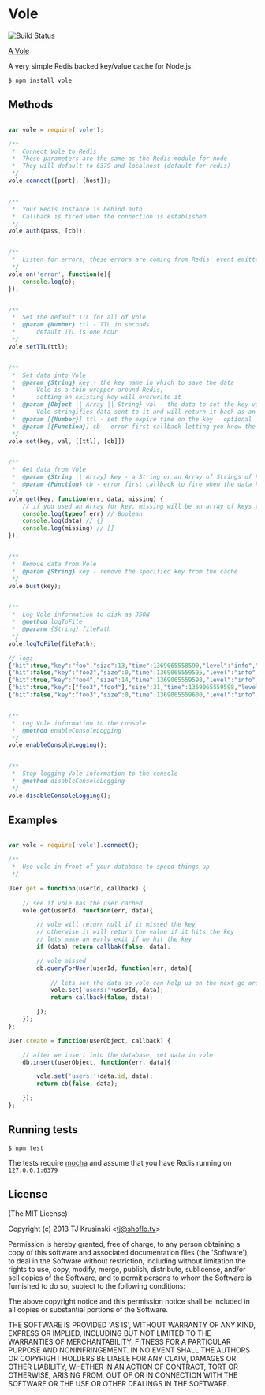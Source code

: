 # Vole

[![Build Status](https://travis-ci.org/TJkrusinski/Vole.png)](https://travis-ci.org/TJkrusinski/Vole)

[A Vole](http://en.wikipedia.org/wiki/Vole)

A very simple Redis backed key/value cache for Node.js.

`$ npm install vole`

## Methods

````javascript

var vole = require('vole');

/**
 *	Connect Vole to Redis
 *	These parameters are the same as the Redis module for node
 *	They will default to 6379 and localhost (default for redis)
 */
vole.connect([port], [host]);


/**
 *	Your Redis instance is behind auth
 *	Callback is fired when the connection is established
 */
vole.auth(pass, [cb]);


/**
 *	Listen for errors, these errors are coming from Redis' event emitter
 */
vole.on('error', function(e){
	console.log(e);
});


/**
 *	Set the default TTL for all of Vole
 *	@param {Number} ttl - TTL in seconds
 *		default TTL is one hour
 */
vole.setTTL(ttl);


/**
 *	Set data into Vole
 *	@param {String} key - the key name in which to save the data
 *		Vole is a thin wrapper around Redis,
 *		setting an existing key will overwrite it
 *	@param {Object || Array || String} val - the data to set the key value to
 *		Vole stringifies data sent to it and will return it back as an Object
 *	@param [{Number}] ttl - set the expire time on the key - optional
 *	@param [{Function}] cb - error first callback letting you know the data has been cached - optional
 */
vole.set(key, val, [[ttl], [cb]])


/**
 *	Get data from Vole
 *	@param {String || Array} key - a String or an Array of Strings of key names to get
 *	@param {Function} cb - error first callback to fire when the data has been retrieved
 */
vole.get(key, function(err, data, missing) {
	// if you used an Array for key, missing will be an array of keys that were missed by the cache
	console.log(typeof err) // Boolean
	console.log(data) // {}
	console.log(missing) // []
});


/**
 *	Remove data from Vole
 *	@param {String} key - remove the specified key from the cache
 */
vole.bust(key);


/**
 *	Log Vole information to disk as JSON
 *	@method logToFile
 *	@pararm {String} filePath
 */
vole.logToFile(filePath);

// logs
{"hit":true,"key":"foo","size":13,"time":1369065558590,"level":"info","message":"","timestamp":"2013-05-20T15:59:18.590Z"}
{"hit":false,"key":"foo2","size":0,"time":1369065559595,"level":"info","message":"","timestamp":"2013-05-20T15:59:19.596Z"}
{"hit":true,"key":"foo4","size":14,"time":1369065559598,"level":"info","message":"","timestamp":"2013-05-20T15:59:19.598Z"}
{"hit":true,"key":["foo3","foo4"],"size":31,"time":1369065559598,"level":"info","message":"","timestamp":"2013-05-20T15:59:19.598Z"}
{"hit":false,"key":"foo3","size":0,"time":1369065559600,"level":"info","message":"","timestamp":"2013-05-20T15:59:19.600Z"}


/**
 *	Log Vole information to the console	
 *	@method enableConsoleLogging
 */
vole.enableConsoleLogging();


/**
 *	Stop logging Vole information to the console	
 *	@method disableConsoleLogging
 */
vole.disableConsoleLogging();

````

## Examples

````javascript

var vole = require('vole').connect();

/**
 *	Use vole in front of your database to speed things up
 */

User.get = function(userId, callback) {
	
	// see if vole has the user cached
	vole.get(userId, function(err, data){

		// vole will return null if it missed the key
		// otherwise it will return the value if it hits the key
		// lets make an early exit if we hit the key
		if (data) return callbak(false, data);

		// vole missed
		db.queryForUser(userId, function(err, data){
		
			// lets set the data so vole can help us on the next go around
			vole.set('users:'+userId, data);
			return callback(false, data);

		});
	});
};

User.create = function(userObject, callback) {

	// after we insert into the database, set data in vole
	db.insert(userObject, function(err, data){

		vole.set('users:'+data.id, data);
		return cb(false, data);

	});
};

````
## Running tests

`$ npm test`

The tests require [mocha](https://github.com/visionmedia/mocha) and assume that you have Redis running on `127.0.0.1:6379`

## License

(The MIT License)

Copyright (c) 2013 TJ Krusinski &lt;tj@shoflo.tv&gt;

Permission is hereby granted, free of charge, to any person obtaining
a copy of this software and associated documentation files (the
'Software'), to deal in the Software without restriction, including
without limitation the rights to use, copy, modify, merge, publish,
distribute, sublicense, and/or sell copies of the Software, and to
permit persons to whom the Software is furnished to do so, subject to
the following conditions:

The above copyright notice and this permission notice shall be
included in all copies or substantial portions of the Software.

THE SOFTWARE IS PROVIDED 'AS IS', WITHOUT WARRANTY OF ANY KIND,
EXPRESS OR IMPLIED, INCLUDING BUT NOT LIMITED TO THE WARRANTIES OF
MERCHANTABILITY, FITNESS FOR A PARTICULAR PURPOSE AND NONINFRINGEMENT.
IN NO EVENT SHALL THE AUTHORS OR COPYRIGHT HOLDERS BE LIABLE FOR ANY
CLAIM, DAMAGES OR OTHER LIABILITY, WHETHER IN AN ACTION OF CONTRACT,
TORT OR OTHERWISE, ARISING FROM, OUT OF OR IN CONNECTION WITH THE
SOFTWARE OR THE USE OR OTHER DEALINGS IN THE SOFTWARE.
